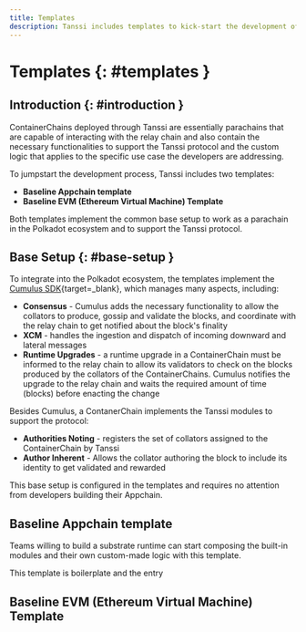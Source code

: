 ```yaml
---
title: Templates
description: Tanssi includes templates to kick-start the development of an Appchain, one for a Substrate-oriented runtime and another featuring full EVM (Ethereum) support.
---
```


# Templates {: #templates } 

## Introduction {: #introduction }

ContainerChains deployed through Tanssi are essentially parachains that are capable of interacting with the relay chain and also contain the necessary functionalities to support the Tanssi protocol and the custom logic that applies to the specific use case the developers are addressing.

To jumpstart the development process, Tanssi includes two templates:

- **Baseline Appchain template**
- **Baseline EVM (Ethereum Virtual Machine) Template**

Both templates implement the common base setup to work as a parachain in the Polkadot ecosystem and to support the Tanssi protocol.

## Base Setup {: #base-setup }

To integrate into the Polkadot ecosystem, the templates implement the [Cumulus SDK](https://github.com/paritytech/cumulus){target=_blank}, which manages many aspects, including: 

- **Consensus** - Cumulus adds the necessary functionality to allow the collators to produce, gossip and validate the blocks, and coordinate with the relay chain to get notified about the block's finality 
- **XCM** - handles the ingestion and dispatch of incoming downward and lateral messages
- **Runtime Upgrades** - a runtime upgrade in a ContainerChain must be informed to the relay chain to allow its validators to check on the blocks produced by the collators of the ContainerChains. Cumulus notifies the upgrade to the relay chain and waits the required amount of time (blocks) before enacting the change

Besides Cumulus, a ContanerChain implements the Tanssi modules to support the protocol:

- **Authorities Noting** - registers the set of collators assigned to the ContainerChain by Tanssi
- **Author Inherent** - Allows the collator authoring the block to include its identity to get validated and rewarded

This base setup is configured in the templates and requires no attention from developers building their Appchain.

## Baseline Appchain template

Teams willing to build a substrate runtime can start composing the built-in modules and their own custom-made logic with this template.

This template is boilerplate and the entry 


## Baseline EVM (Ethereum Virtual Machine) Template

